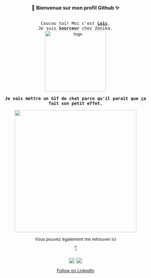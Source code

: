 ###                                    <p align="center">💫 Bienvenue sur mon profil Github ✨ </p>


<p align="center">
  <br />
  <samp>
    Coucou toi! 
    Moi c'est <b><a rel="nofollow noopener noreferrer" target="_blank" href="https://www.linkedin.com/in/loiclengrand/">Loïc</a></b>.
    <br>Je suis  <b>Sourceur</b> chez Zenika. <br>
  </samp>
  <img src="https://user-images.githubusercontent.com/5713670/87202985-820dcb80-c2b6-11ea-9f56-7ec461c497c3.gif" alt="logo" width="200"/>
</p>

<p align="center"> <samp> <b>  Je vais mettre un Gif de chat parce qu'il parait que ça fait son petit effet. </b></samp> </p>

<p align="center">
<img src="https://media.giphy.com/media/vFKqnCdLPNOKc/giphy.gif" width="400" height="400" /> </p>

<p align="center"> Vous pouvez également me retrouver ici </p>
<p align="center"> 👇 </p> 
<p align="center">
<a href="https://twitter.com/LoicLengrand" target="blank"><img align="center" src="https://cdn.jsdelivr.net/npm/simple-icons@3.0.1/icons/twitter.svg" alt="https://twitter.com/LoicLengrand" height="20" width="20" /></a>
<a href="https://www.linkedin.com/in/loiclengrand/" target="blank"><img align="center" src="https://cdn.jsdelivr.net/npm/simple-icons@3.0.1/icons/linkedin.svg" alt="https://www.linkedin.com/in/loiclengrand/" height="20" width="20" /></a>
<div class="bxs-video-container"><div class="bxs-video" /></div>
<p align="center"> <a class="libutton" href="https://www.linkedin.com/comm/mynetwork/discovery-see-all?usecase=PEOPLE_FOLLOWS&followMember=loiclengrand" target="_blank">Follow on LinkedIn</a>
</p>


